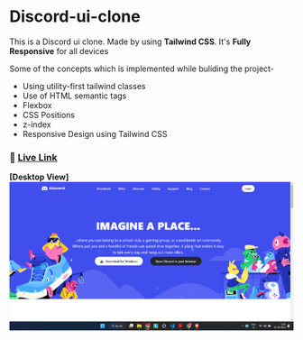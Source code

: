 # Discord-ui-clone
This is a Discord ui clone. Made by using **Tailwind CSS**.
It's **Fully Responsive** for all devices 

Some of the concepts which is implemented while buliding the project-
- Using utility-first tailwind classes
- Use of HTML semantic tags
- Flexbox 
- CSS Positions
- z-index
- Responsive Design using Tailwind CSS

### 🚀 [Live Link](https://discord-ui-clone-by-arup.netlify.app)


**[Desktop View]**
![](./assets/Screenshot%202023-04-07%20150153.png)
